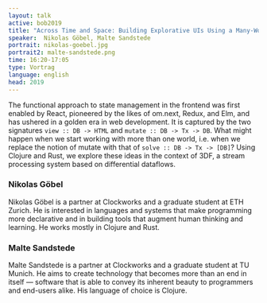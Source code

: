 ```yaml
---
layout: talk
active: bob2019
title: "Across Time and Space: Building Explorative UIs Using a Many-Worlds Interpretation of State"
speaker:  Nikolas Göbel, Malte Sandstede 
portrait: nikolas-goebel.jpg
portrait2: malte-sandstede.png
time: 16:20-17:05
type: Vortrag
language: english
head: 2019
---
```


The functional approach to state management in the frontend was first
enabled by React, pioneered by the likes of om.next, Redux, and Elm,
and has ushered in a golden era in web development. It is captured by
the two signatures `view :: DB -> HTML` and `mutate :: DB -> Tx ->
DB`. What might happen when we start working with more than one world,
i.e. when we replace the notion of mutate with that of `solve :: DB ->
Tx -> [DB]`? Using Clojure and Rust, we explore these ideas in the
context of 3DF, a stream processing system based on differential
dataflows.

### Nikolas Göbel

Nikolas Göbel is a partner at Clockworks and a graduate student at ETH
Zurich. He is interested in languages and systems that make
programming more declarative and in building tools that augment human
thinking and learning. He works mostly in Clojure and Rust.

### Malte Sandstede

Malte Sandstede is a partner at Clockworks and a graduate student at
TU Munich. He aims to create technology that becomes more than an end
in itself — software that is able to convey its inherent beauty to
programmers and end-users alike. His language of choice is Clojure.
